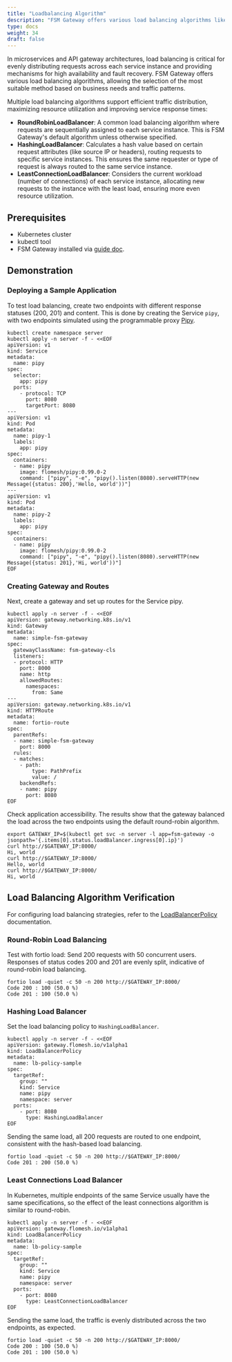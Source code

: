 ```yaml
---
title: "Loadbalancing Algorithm"
description: "FSM Gateway offers various load balancing algorithms like Round Robin, Hashing, and Least Connection in Kubernetes, ensuring efficient traffic distribution and optimal resource utilization."
type: docs
weight: 34
draft: false
---
```


In microservices and API gateway architectures, load balancing is critical for evenly distributing requests across each service instance and providing mechanisms for high availability and fault recovery. FSM Gateway offers various load balancing algorithms, allowing the selection of the most suitable method based on business needs and traffic patterns.

Multiple load balancing algorithms support efficient traffic distribution, maximizing resource utilization and improving service response times:

- **RoundRobinLoadBalancer**: A common load balancing algorithm where requests are sequentially assigned to each service instance. This is FSM Gateway's default algorithm unless otherwise specified.
- **HashingLoadBalancer**: Calculates a hash value based on certain request attributes (like source IP or headers), routing requests to specific service instances. This ensures the same requester or type of request is always routed to the same service instance.
- **LeastConnectionLoadBalancer**: Considers the current workload (number of connections) of each service instance, allocating new requests to the instance with the least load, ensuring more even resource utilization.

## Prerequisites

- Kubernetes cluster
- kubectl tool
- FSM Gateway installed via [guide doc](/guides/traffic_management/ingress/fsm_gateway/installation).

## Demonstration

### Deploying a Sample Application

To test load balancing, create two endpoints with different response statuses (200, 201) and content. This is done by creating the Service `pipy`, with two endpoints simulated using the programmable proxy [Pipy](https://github.com/flomesh-io/pipy).

```shell
kubectl create namespace server
kubectl apply -n server -f - <<EOF
apiVersion: v1
kind: Service
metadata:
  name: pipy
spec:
  selector:
    app: pipy
  ports:
    - protocol: TCP
      port: 8080
      targetPort: 8080
---
apiVersion: v1
kind: Pod
metadata:
  name: pipy-1
  labels:
    app: pipy
spec:
  containers:
  - name: pipy
    image: flomesh/pipy:0.99.0-2
    command: ["pipy", "-e", "pipy().listen(8080).serveHTTP(new Message({status: 200},'Hello, world'))"]
---
apiVersion: v1
kind: Pod
metadata:
  name: pipy-2
  labels:
    app: pipy
spec:
  containers:
  - name: pipy
    image: flomesh/pipy:0.99.0-2
    command: ["pipy", "-e", "pipy().listen(8080).serveHTTP(new Message({status: 201},'Hi, world'))"]
EOF
```

### Creating Gateway and Routes

Next, create a gateway and set up routes for the Service pipy.

```shell
kubectl apply -n server -f - <<EOF
apiVersion: gateway.networking.k8s.io/v1
kind: Gateway
metadata:
  name: simple-fsm-gateway
spec:
  gatewayClassName: fsm-gateway-cls
  listeners:
  - protocol: HTTP
    port: 8000
    name: http
    allowedRoutes:
      namespaces:
        from: Same
---
apiVersion: gateway.networking.k8s.io/v1
kind: HTTPRoute
metadata:
  name: fortio-route
spec:
  parentRefs:
  - name: simple-fsm-gateway
    port: 8000
  rules:
  - matches:
    - path:
        type: PathPrefix
        value: /
    backendRefs:
    - name: pipy
      port: 8080
EOF
```

Check application accessibility. The results show that the gateway balanced the load across the two endpoints using the default round-robin algorithm.

```shell
export GATEWAY_IP=$(kubectl get svc -n server -l app=fsm-gateway -o jsonpath='{.items[0].status.loadBalancer.ingress[0].ip}')
curl http://$GATEWAY_IP:8000/
Hi, world
curl http://$GATEWAY_IP:8000/
Hello, world
curl http://$GATEWAY_IP:8000/
Hi, world
```

## Load Balancing Algorithm Verification

For configuring load balancing strategies, refer to the [LoadBalancerPolicy](https://fsm-docs.flomesh.io/api_reference/policyattachment/v1alpha1/#gateway.flomesh.io/v1alpha1.LoadBalancerPolicy) documentation.

### Round-Robin Load Balancing

Test with fortio load: Send 200 requests with 50 concurrent users. Responses of status codes 200 and 201 are evenly split, indicative of round-robin load balancing.

```shell
fortio load -quiet -c 50 -n 200 http://$GATEWAY_IP:8000/
Code 200 : 100 (50.0 %)
Code 201 : 100 (50.0 %)
```

### Hashing Load Balancer

Set the load balancing policy to `HashingLoadBalancer`.

```shell
kubectl apply -n server -f - <<EOF
apiVersion: gateway.flomesh.io/v1alpha1
kind: LoadBalancerPolicy
metadata:
  name: lb-policy-sample
spec:
  targetRef:
    group: ""
    kind: Service
    name: pipy
    namespace: server
  ports:
    - port: 8080
      type: HashingLoadBalancer
EOF
```

Sending the same load, all 200 requests are routed to one endpoint, consistent with the hash-based load balancing.

```shell
fortio load -quiet -c 50 -n 200 http://$GATEWAY_IP:8000/
Code 201 : 200 (50.0 %)
```

### Least Connections Load Balancer

In Kubernetes, multiple endpoints of the same Service usually have the same specifications, so the effect of the least connections algorithm is similar to round-robin.

```shell
kubectl apply -n server -f - <<EOF
apiVersion: gateway.flomesh.io/v1alpha1
kind: LoadBalancerPolicy
metadata:
  name: lb-policy-sample
spec:
  targetRef:
    group: ""
    kind: Service
    name: pipy
    namespace: server
  ports:
    - port: 8080
      type: LeastConnectionLoadBalancer
EOF
```

Sending the same load, the traffic is evenly distributed across the two endpoints, as expected.

```shell
fortio load -quiet -c 50 -n 200 http://$GATEWAY_IP:8000/
Code 200 : 100 (50.0 %)
Code 201 : 100 (50.0 %)
```
